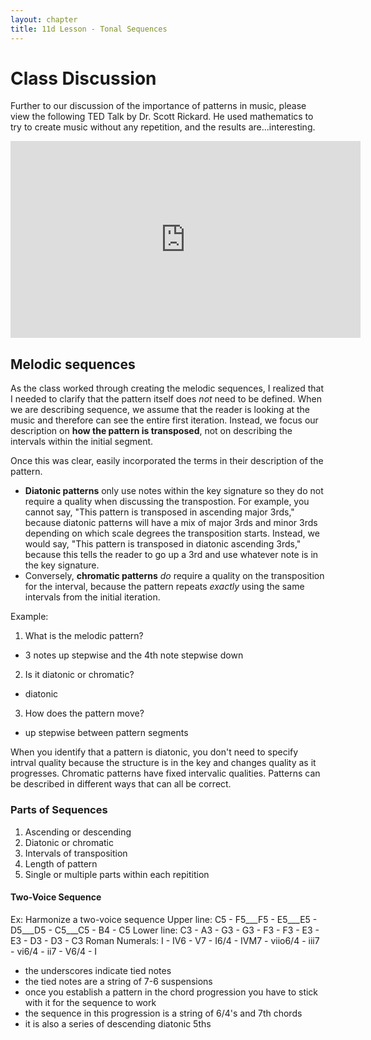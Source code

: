 ```yaml
---
layout: chapter
title: 11d Lesson - Tonal Sequences
---
```

# Class Discussion

Further to our discussion of the importance of patterns in music, please view the following TED Talk by Dr. Scott Rickard. He used mathematics to try to create music without any repetition, and the results are...interesting.

<iframe width="560" height="315" src="https://www.youtube.com/embed/RENk9PK06AQ" frameborder="0" allowfullscreen></iframe>

## Melodic sequences

As the class worked through creating the melodic sequences, I realized that I needed to clarify that the pattern itself does *not* need to be defined. When we are describing sequence, we assume that the reader is looking at the music and therefore can see the entire first iteration. Instead, we focus our description on **how the pattern is transposed**, not on describing the intervals within the initial segment.

Once this was clear, easily incorporated the terms in their description of the pattern.
- **Diatonic patterns** only use notes within the key signature so they do not require a quality when discussing the transpostion. For example, you cannot say, "This pattern is transposed in ascending major 3rds," because diatonic patterns will have a mix of major 3rds and minor 3rds depending on which scale degrees the transposition starts. Instead, we would say, "This pattern is transposed in diatonic ascending 3rds," because this tells the reader to go up a 3rd and use whatever note is in the key signature.
- Conversely, **chromatic patterns** *do* require a quality on the transposition for the interval, because the pattern repeats *exactly* using the same intervals from the initial iteration. 

Example:
1. What is the melodic pattern?
  - 3 notes up stepwise and the 4th note stepwise down
2. Is it diatonic or chromatic?
  - diatonic
3. How does the pattern move?
  - up stepwise between pattern segments
 
When you identify that a pattern is diatonic, you don't need to specify intrval quality because the structure is in the key and changes quality as it progresses. 
Chromatic patterns have fixed intervalic qualities. 
Patterns can be described in different ways that can all be correct. 
 
### Parts of Sequences
1. Ascending or descending
2. Diatonic or chromatic
3. Intervals of transposition
4. Length of pattern
5. Single or multiple parts within each repitition

#### Two-Voice Sequence

Ex: Harmonize a two-voice sequence
Upper line: C5 - F5___F5 - E5___E5 - D5___D5 - C5___C5 - B4 - C5
Lower line: C3 - A3 - G3 - G3 - F3 - F3 - E3 - E3 - D3 - D3 - C3
Roman Numerals: I - IV6 - V7 - I6/4 - IVM7 - viio6/4 - iii7 - vi6/4 - ii7 - V6/4 - I

- the underscores indicate tied notes
- the tied notes are a string of 7-6 suspensions
- once you establish a pattern in the chord progression you have to stick with it for the sequence to work
- the sequence in this progression is a string of 6/4's and 7th chords
- it is also a series of descending diatonic 5ths 
